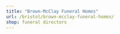 ```yaml
---
title: "Brown-McClay Funeral Homes"
url: /bristol/brown-mcclay-funeral-homes/
shop: funeral directors
---
```

